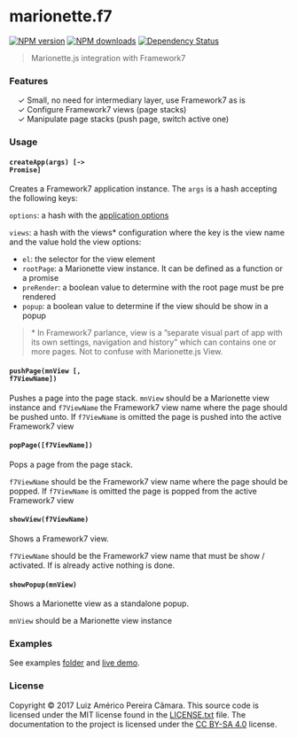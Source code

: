 # marionette.f7

[![NPM version](http://img.shields.io/npm/v/generator-javascript.svg?style=flat-square)](https://www.npmjs.com/package/marionette.f7)
[![NPM downloads](http://img.shields.io/npm/dm/generator-javascript.svg?style=flat-square)](https://www.npmjs.com/package/marionette.f7)
[![Dependency Status](http://img.shields.io/david/dev/blikblum/marionette.f7.svg?style=flat-square)](https://david-dm.org/blikblum/marionette.f7#info=devDependencies)

> Marionette.js integration with Framework7


### Features

&nbsp; &nbsp; ✓ Small, no need for intermediary layer, use Framework7 as is<br>
&nbsp; &nbsp; ✓ Configure Framework7 views (page stacks)<br>
&nbsp; &nbsp; ✓ Manipulate page stacks (push page, switch active one)<br>


### Usage

#### <code>createApp(args) [-> Promise]</code>

Creates a Framework7 application instance. The `args` is a hash accepting the following keys:

`options`: a hash with the [application options](https://framework7.io/docs/init-app.html)

`views`: a hash with the views* configuration where the key is the view name and the
value hold the view options:
 
 * `el`: the selector for the view element
 * `rootPage`: a Marionette view instance. It can be defined as a function or a promise
 * `preRender`: a boolean value to determine with the root page must be pre rendered
 * `popup`: a boolean value to determine if the view should be show in a popup
 

> \* In Framework7 parlance, view is a ”separate visual part of app with its own settings, navigation and history” which can contains one or more pages. Not to confuse with Marionette.js View. 


#### <code>pushPage(mnView [, f7ViewName])</code>

Pushes a page into the page stack. 
`mnView` should be a Marionette view instance and `f7ViewName` the Framework7
 view name where the page should be pushed unto. If `f7ViewName` is omitted the 
 page is pushed into the active Framework7 view
 
#### <code>popPage([f7ViewName])</code>
 
 Pops a page from the page stack. 
 
 `f7ViewName` should be the Framework7 view name where the page should be popped. If `f7ViewName`
  is omitted the page is popped from the active Framework7 view
  
#### <code>showView(f7ViewName)</code>
 
 Shows a Framework7 view. 
 
 `f7ViewName` should be the Framework7 view name that must be show / activated. 
 If is already active nothing is done.
   
#### <code>showPopup(mnView)</code>
 
 Shows a Marionette view as a standalone popup. 
 
 `mnView` should be a Marionette view instance
 
### Examples

See examples [folder](https://github.com/blikblum/marionette.f7/tree/master/examples)
 and [live demo](https://blikblum.github.io/marionette.f7/examples/tab-bar/dist/).


### License

Copyright © 2017 Luiz Américo Pereira Câmara. This source code is licensed under the MIT license found in
the [LICENSE.txt](https://github.com/blikblum/marionette.f7/blob/master/LICENSE.txt) file.
The documentation to the project is licensed under the [CC BY-SA 4.0](http://creativecommons.org/licenses/by-sa/4.0/)
license.
